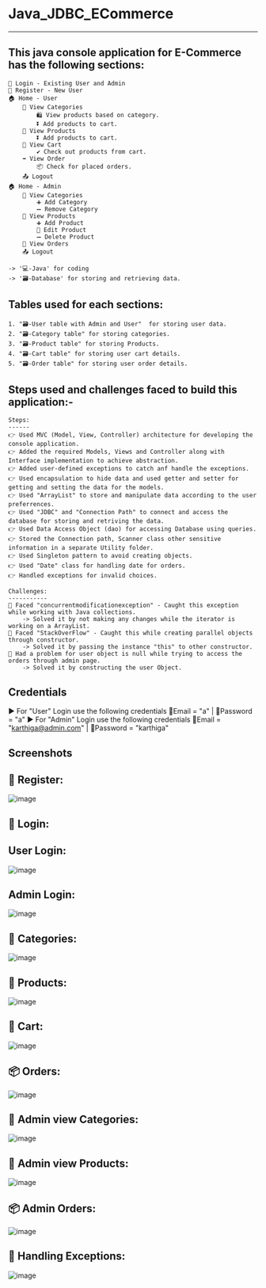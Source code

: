# Java_JDBC_ECommerce
---------------------

This java console application for E-Commerce has the following sections:
------------------------------------------------------------------------
    👤 Login - Existing User and Admin
    👥 Register - New User
    🏠 Home - User
        👀 View Categories 
            🛍️ View products based on category.
            ⏬ Add products to cart.
        👀 View Products 
            ⏬ Add products to cart.
        🛒 View Cart 
            ✔️ Check out products from cart.
        ➡️ View Order 
            📦 Check for placed orders.
        📤 Logout
    🏠 Home - Admin 
        👀 View Categories 
            ➕ Add Category 
            ➖ Remove Category 
        👀 View Products 
            ➕ Add Product 
            🔄 Edit Product 
            ➖ Delete Product 
        👀 View Orders 
        📤 Logout

    -> '💻-Java' for coding 
    -> '🗃️-Database' for storing and retrieving data.

Tables used for each sections:
-----------------------------
    1. "🗃️-User table with Admin and User"  for storing user data.
    2. "🗃️-Category table" for storing categories.
    3. "🗃️-Product table" for storing Products.
    4. "🗃️-Cart table" for storing user cart details.
    5. "🗃️-Order table" for storing user order details.


Steps used and challenges faced to build this application:-
-----------------------------------------------------------

    Steps:
    ------
    👉 Used MVC (Model, View, Controller) architecture for developing the console application.
    👉 Added the required Models, Views and Controller along with Interface implementation to achieve abstraction.
    👉 Added user-defined exceptions to catch anf handle the exceptions.
    👉 Used encapsulation to hide data and used getter and setter for getting and setting the data for the models.
    👉 Used "ArrayList" to store and manipulate data according to the user preferrences.
    👉 Used "JDBC" and "Connection Path" to connect and access the database for storing and retriving the data.
    👉 Used Data Access Object (dao) for accessing Database using queries.
    👉 Stored the Connection path, Scanner class other sensitive information in a separate Utility folder.
    👉 Used Singleton pattern to avoid creating objects.
    👉 Used "Date" class for handling date for orders.
    👉 Handled exceptions for invalid choices.

    Challenges:
    -----------
    🔴 Faced "concurrentmodificationexception" - Caught this exception while working with Java collections.
        -> Solved it by not making any changes while the iterator is working on a ArrayList.
    🔴 Faced "StackOverFlow" - Caught this while creating parallel objects through constructor.
        -> Solved it by passing the instance "this" to other constructor.
    🔴 Had a problem for user object is null while trying to access the orders through admin page.
        -> Solved it by constructing the user Object.



Credentials 
-----------
  ▶️ For "User" Login use the following credentials
      📧Email = "a" | 🔐Password = "a"
  ▶️ For "Admin" Login use the following credentials
      📧Email = "karthiga@admin.com" | 🔐Password = "karthiga"


Screenshots
-----------

👥 Register:
------------

![image](https://github.com/KarthigaGurusamy/Java_JDBC_ECommerce/assets/145537707/4f32e14a-2655-43f7-a6bf-9dd8bec0e657)


👤 Login:
---------

User Login:
----------
![image](https://github.com/KarthigaGurusamy/Java_JDBC_ECommerce/assets/145537707/552aa76e-531d-47e6-9012-86686fae7040)

Admin Login:
------------
![image](https://github.com/KarthigaGurusamy/Java_JDBC_ECommerce/assets/145537707/df27ecca-68cf-4c66-8466-f347295937e3)


 👀 Categories:
 --------------
![image](https://github.com/KarthigaGurusamy/Java_JDBC_ECommerce/assets/145537707/06a448ae-3b1e-4262-aec8-966968dbd62d)



 👀 Products:
 ------------

![image](https://github.com/KarthigaGurusamy/Java_JDBC_ECommerce/assets/145537707/7488565f-56de-4f62-bd23-1375de2de9df)



🛒 Cart:
---------

![image](https://github.com/KarthigaGurusamy/Java_JDBC_ECommerce/assets/145537707/94dc4df7-79bc-4778-b0aa-aed16d5fb1e8)



📦 Orders:
----------

![image](https://github.com/KarthigaGurusamy/Java_JDBC_ECommerce/assets/145537707/e795feeb-6a88-430d-aee6-c2423b2c722f)

👀 Admin view Categories:
-------------------------
![image](https://github.com/KarthigaGurusamy/Java_JDBC_ECommerce/assets/145537707/353721c0-a3d2-49ab-8bad-2161420f5fe3)

👀 Admin view Products:
-------------------------
![image](https://github.com/KarthigaGurusamy/Java_JDBC_ECommerce/assets/145537707/f293f6df-ca00-431b-99cf-4237010466fe)

📦 Admin Orders:
----------------

![image](https://github.com/KarthigaGurusamy/Java_JDBC_ECommerce/assets/145537707/4a150e65-68f5-4b98-9cf5-3a7df9bb47f6)




🔴 Handling Exceptions:
-----------------------

![image](https://github.com/KarthigaGurusamy/Java_ECommerce/assets/145537707/986de6f0-407d-45cf-9fad-7f12a641cb63)



